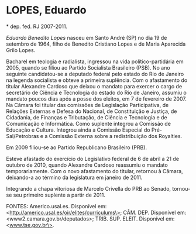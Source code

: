LOPES, Eduardo
==============

\* dep. fed. RJ 2007-2011.

*Eduardo Benedito Lopes* nasceu em Santo André (SP) no dia 19 de
setembro de 1964, filho de Benedito Cristiano Lopes e de Maria Aparecida
Grilo Lopes.

Bacharel em teologia e radialista, ingressou na vida político-partidária
em 2005, quando se filiou ao Partido Socialista Brasileiro (PSB). No ano
seguinte candidatou-se a deputado federal pelo estado do Rio de Janeiro
na legenda socialista e obteve a primeira suplência. Com o afastamento
do titular Alexandre Cardoso que deixou o mandato para exercer o cargo
de secretário de Ciência e Tecnologia do estado do Rio de Janeiro,
assumiu o mandato poucos dias após a posse dos eleitos, em 7 de
fevereiro de 2007. Na Câmara foi titular das comissões de Legislação
Participativa, de Relações Externas e Defesa do Nacional, de
Constituição e Justiça, de Cidadania, de Finanças e Tributação, de
Ciência e Tecnologia e de Comunicação e Informática. Como suplente
integrou a Comissão de Educação e Cultura. Integrou ainda a Comissão
Especial do Pré-Sal/Petrobras e a Comissão Externa sobre a
redistribuição dos Royalties.

Em 2009 filiou-se ao Partido Republicano Brasileiro (PRB).

Esteve afastado do exercício do Legislativo federal de 6 de abril a 21
de outubro de 2010, quando Alexandre Cardoso reassumiu o mandato
temporariamente. Com o novo afastamento do titular, retornou à Câmara,
deixando-a ao término da legislatura em janeiro de 2011.

Integrando a chapa vitoriosa de Marcelo Crivella do PRB ao Senado,
tornou-se seu primeiro suplente a partir de 2011.

FONTES: Americo.usal.es. Disponível em:
\<http://americo.usal.es/oir/elites/curriculums\>; CÂM. DEP. Disponível
em: \<www2.camara.gov.br/deputados\>; TRIB. SUP. ELEIT. Disponível em:
\<www.tse.gov.br\>.
